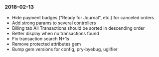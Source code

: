 ### 2018-02-13

- Hide payment badges ("Ready for Journal", etc.) for canceled orders
- Add strong params to several controllers
- Billing tab All Transactions should be sorted in descending order
- Better display when no transactions found
- Fix transaction search N+1s
- Remove protected attributes gem
- Bump gem versions for config, pry-byebug, uglifier
